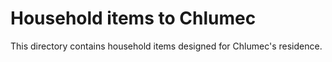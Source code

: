 # Household items to Chlumec

This directory contains household items designed for Chlumec's residence.
